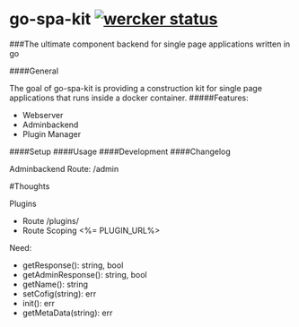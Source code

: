 # go-spa-kit [![wercker status](https://app.wercker.com/status/1b40701f67b072d03c5a3d174c46f8ab/m "wercker status")](https://app.wercker.com/project/bykey/1b40701f67b072d03c5a3d174c46f8ab)
###The ultimate component backend for single page applications written in go

####General

The goal of go-spa-kit is providing a construction kit for single page applications that runs inside a docker container.
#####Features:
* Webserver
* Adminbackend
* Plugin Manager

####Setup
####Usage
####Development
####Changelog


Adminbackend
Route: /admin


#Thoughts

Plugins

* Route /plugins/<plugin-name>
* Route Scoping <%= PLUGIN_URL%>

Need:
* getResponse(): string, bool
* getAdminResponse(): string, bool
* getName(): string
* setCofig(string): err
* init(): err
* getMetaData(string): err
